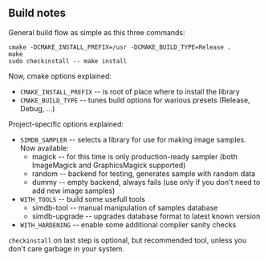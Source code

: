 Build notes
-----------

General build flow as simple as this three commands:

    cmake -DCMAKE_INSTALL_PREFIX=/usr -DCMAKE_BUILD_TYPE=Release .
    make
    sudo checkinstall -- make install

Now, cmake options explained:

* `CMAKE_INSTALL_PREFIX` -- is root of place where to install the library
* `CMAKE_BUILD_TYPE` -- tunes build options for warious presets (Release, Debug, ...)

Project-specific options explained:

* `SIMDB_SAMPLER` -- selects a library for use for making image samples. Now available:
  * magick -- for this time is only production-ready sampler (both ImageMagick and GraphicsMagick supported)
  * random -- backend for testing, generates sample with random data
  * dummy -- empty backend, always fails (use only if you don't need to add new image samples)
* `WITH_TOOLS` -- build some usefull tools
  * simdb-tool -- manual manipulation of samples database
  * simdb-upgrade -- upgrades database format to latest known version
* `WITH_HARDENING` -- enable some additional compiler sanity checks

`checkinstall` on last step is optional, but recommended tool, unless you don't care garbage in your system.
